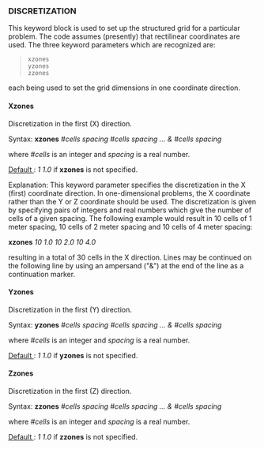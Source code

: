 
### DISCRETIZATION

This keyword block is used to set up the structured grid for a
particular problem. The code assumes (presently) that rectilinear
coordinates are used. The three keyword parameters which are recognized
are:

>     xzones
>     yzones
>     zzones

each being used to set the grid dimensions in one coordinate direction.

#### Xzones

Discretization in the first (X) direction.

Syntax:  **xzones** *#cells spacing #cells spacing ... &
#cells spacing*

where *#cells* is an integer and *spacing* is a real number.

<u> Default </u>:  *1 1.0* if **xzones** is not specified.

Explanation:  This keyword parameter specifies the
discretization in the X (first) coordinate direction. In one-dimensional
problems, the X coordinate rather than the Y or Z coordinate should be
used. The discretization is given by specifying pairs of integers and
real numbers which give the number of cells of a given spacing. The
following example would result in 10 cells of 1 meter spacing, 10 cells
of 2 meter spacing and 10 cells of 4 meter spacing:

**xzones** *10 1.0 10 2.0 10 4.0*

resulting in a total of 30 cells in the X direction. Lines may be
continued on the following line by using an ampersand ("&") at the end
of the line as a continuation marker.

#### Yzones

Discretization in the first (Y) direction.

Syntax:  **yzones** *#cells spacing #cells spacing ... &
#cells spacing*

where *#cells* is an integer and *spacing* is a real number.

<u> Default </u>:  *1 1.0* if **yzones** is not specified.

#### Zzones

Discretization in the first (Z) direction.

Syntax:  **zzones** *#cells spacing #cells spacing ... &
#cells spacing*

where *#cells* is an integer and *spacing* is a real number.

<u> Default </u>:  *1 1.0* if **zzones** is not specified.

